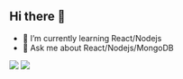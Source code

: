 ## Hi there 👋




- 🌱 I’m currently learning React/Nodejs
- 💬 Ask me about React/Nodejs/MongoDB

<img src="https://media.giphy.com/media/10tIjpzIu8fe0/giphy.gif?cid=82a1493bcme61rzgkv2kzednr8ydwb5g38jqla0oeuavjv83&ep=v1_gifs_trending&rid=giphy.gif&ct=g"/>
<img src="https://media3.giphy.com/media/aUovxH8Vf9qDu/giphy.gif"/>
